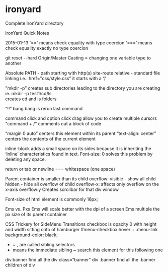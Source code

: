 # ironyard

Complete IronYard directory

IronYard Quick Notes

2015-01-13
'==' means check equality with type coercion 
'===' means check equality exactly no type coercion

git reset --hard Origin/Master
Casting = changing one variable type to another

Absolute PATH - path starting with http(s) 
site-route relative - standard file linking i.e.. href="css/style.css” it starts with a “/

"mkdir -p” creates sub directories leading to the directory you are creating 
	ie. mkdir -p test1/cd/ls 	
		creates cd and ls folders

“!!” bang bang is rerun last command

command click and option click drag allow you to create multiple cursors 
"command + /“  comments out a block of code

“margin 0 auto” centers this element within its parent 
“text-align: center” centers the contents of the current element

inline-block adds a small space on its sides because it is inheriting the ‘inline’ characteristics found in text. Font-size: 0 solves this problem by deleting any space. 

return or tab or newline === whitespace (one space)

Parent container is smaller than its child
	overflow: 
		visible - show all child 
		hidden - hide all overflow of child
	overflow-x: affects only overflow on the x-axis
	overflow:y
		Creates scrollbar for that div window

Font-size of html element is commonly 16px;

Ems vs. Pxs
	Ems will scale better with the dpi of a screen
	Ems multiple the px size of its parent container


CSS Trickery for SideMenu Transitions 
checkbox is opacity 0 with height and width sitting onto of hamburger
#menu-checkbox:hover + .menu-link
	background-color: black;

+ ~ ,  are called sibling selectors
+ means the immediate sibling 
~ search this element for this following one

div.banner find all the div class=“banner”
div .banner find all the .banner children of div

